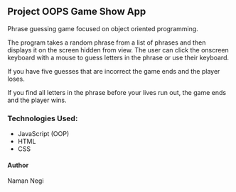
## Project OOPS Game Show App

Phrase guessing game focused on object oriented programming.

The program takes a random phrase from a list of phrases and then displays it on the screen hidden from view. The user can click the onscreen keyboard with a mouse to guess letters in the phrase or use their keyboard.

If you have five guesses that are incorrect the game ends and the player loses.

If you find all letters in the phrase before your lives run out, the game ends and the player wins.

### Technologies Used:

- JavaScript (OOP)
- HTML
- CSS

#### Author

Naman Negi 
